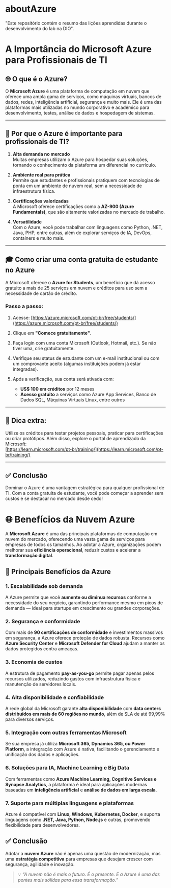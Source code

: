 # aboutAzure
"Este repositório contém o resumo das lições aprendidas durante o desenvolvimento do lab na DIO".

# A Importância do Microsoft Azure para Profissionais de TI

## 🌐 O que é o Azure?

O **Microsoft Azure** é uma plataforma de computação em nuvem que oferece uma ampla gama de serviços, como máquinas virtuais, bancos de dados, redes, inteligência artificial, segurança e muito mais. Ele é uma das plataformas mais utilizadas no mundo corporativo e acadêmico para desenvolvimento, testes, análise de dados e hospedagem de sistemas.

---

## 💼 Por que o Azure é importante para profissionais de TI?

1. **Alta demanda no mercado**  
   Muitas empresas utilizam o Azure para hospedar suas soluções, tornando o conhecimento da plataforma um diferencial no currículo.

2. **Ambiente real para prática**  
   Permite que estudantes e profissionais pratiquem com tecnologias de ponta em um ambiente de nuvem real, sem a necessidade de infraestrutura física.

3. **Certificações valorizadas**  
   A Microsoft oferece certificações como a **AZ-900 (Azure Fundamentals)**, que são altamente valorizadas no mercado de trabalho.

4. **Versatilidade**  
   Com o Azure, você pode trabalhar com linguagens como Python, .NET, Java, PHP, entre outras, além de explorar serviços de IA, DevOps, containers e muito mais.

---

## 🎓 Como criar uma conta gratuita de estudante no Azure

A Microsoft oferece o **Azure for Students**, um benefício que dá acesso gratuito a mais de 25 serviços em nuvem e créditos para uso sem a necessidade de cartão de crédito.

### Passo a passo:

1. Acesse: [https://azure.microsoft.com/pt-br/free/students/](https://azure.microsoft.com/pt-br/free/students/)

2. Clique em **"Comece gratuitamente"**.

3. Faça login com uma conta Microsoft (Outlook, Hotmail, etc.). Se não tiver uma, crie gratuitamente.

4. Verifique seu status de estudante com um e-mail institucional ou com um comprovante aceito (algumas instituições podem já estar integradas).

5. Após a verificação, sua conta será ativada com:
   - **US$ 100 em créditos** por 12 meses
   - **Acesso gratuito** a serviços como Azure App Services, Banco de Dados SQL, Máquinas Virtuais Linux, entre outros

---

## 🚀 Dica extra:

Utilize os créditos para testar projetos pessoais, praticar para certificações ou criar protótipos. Além disso, explore o portal de aprendizado da Microsoft:  
[https://learn.microsoft.com/pt-br/training/](https://learn.microsoft.com/pt-br/training/)

---

## ✅ Conclusão

Dominar o Azure é uma vantagem estratégica para qualquer profissional de TI. Com a conta gratuita de estudante, você pode começar a aprender sem custos e se destacar no mercado desde cedo!

# 🌐 Benefícios da Nuvem Azure

A **Microsoft Azure** é uma das principais plataformas de computação em nuvem do mercado, oferecendo uma vasta gama de serviços para empresas de todos os tamanhos. Ao adotar a Azure, organizações podem melhorar sua **eficiência operacional**, reduzir custos e acelerar a **transformação digital**.

## 🚀 Principais Benefícios da Azure

### 1. **Escalabilidade sob demanda**
A Azure permite que você **aumente ou diminua recursos** conforme a necessidade do seu negócio, garantindo performance mesmo em picos de demanda — ideal para startups em crescimento ou grandes corporações.

### 2. **Segurança e conformidade**
Com mais de **90 certificações de conformidade** e investimentos massivos em segurança, a Azure oferece proteção de dados robusta. Recursos como **Azure Security Center** e **Microsoft Defender for Cloud** ajudam a manter os dados protegidos contra ameaças.

### 3. **Economia de custos**
A estrutura de pagamento **pay-as-you-go** permite pagar apenas pelos recursos utilizados, reduzindo gastos com infraestrutura física e manutenção de servidores locais.

### 4. **Alta disponibilidade e confiabilidade**
A rede global da Microsoft garante **alta disponibilidade** com **data centers distribuídos em mais de 60 regiões no mundo**, além de SLA de até 99,99% para diversos serviços.

### 5. **Integração com outras ferramentas Microsoft**
Se sua empresa já utiliza **Microsoft 365, Dynamics 365, ou Power Platform**, a integração com Azure é nativa, facilitando o gerenciamento e unificação dos dados e aplicações.

### 6. **Soluções para IA, Machine Learning e Big Data**
Com ferramentas como **Azure Machine Learning, Cognitive Services e Synapse Analytics**, a plataforma é ideal para aplicações modernas baseadas em **inteligência artificial** e **análise de dados em larga escala**.

### 7. **Suporte para múltiplas linguagens e plataformas**
Azure é compatível com **Linux, Windows, Kubernetes, Docker**, e suporta linguagens como **.NET, Java, Python, Node.js** e outras, promovendo flexibilidade para desenvolvedores.

## ✅ Conclusão

Adotar a **nuvem Azure** não é apenas uma questão de modernização, mas uma **estratégia competitiva** para empresas que desejam crescer com segurança, agilidade e inovação.

> 💡 *“A nuvem não é mais o futuro. É o presente. E a Azure é uma das pontes mais sólidas para essa transformação.”*

